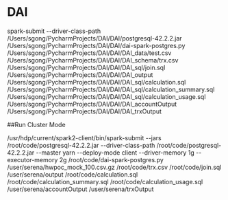 # DAI

spark-submit --driver-class-path /Users/sgong/PycharmProjects/DAI/DAI/postgresql-42.2.2.jar /Users/sgong/PycharmProjects/DAI/DAI/dai-spark-postgres.py /Users/sgong/PycharmProjects/DAI/DAI/DAI_data/test.csv /Users/sgong/PycharmProjects/DAI/DAI/DAI_schema/trx.csv /Users/sgong/PycharmProjects/DAI/DAI/DAI_sql/join.sql /Users/sgong/PycharmProjects/DAI/DAI/DAI_output /Users/sgong/PycharmProjects/DAI/DAI/DAI_sql/calculation.sql /Users/sgong/PycharmProjects/DAI/DAI/DAI_sql/calculation_summary.sql /Users/sgong/PycharmProjects/DAI/DAI/DAI_sql/calculation_usage.sql /Users/sgong/PycharmProjects/DAI/DAI/DAI_accountOutput /Users/sgong/PycharmProjects/DAI/DAI/DAI_trxOutput

##Run Cluster Mode

/usr/hdp/current/spark2-client/bin/spark-submit  --jars /root/code/postgresql-42.2.2.jar --driver-class-path /root/code/postgresql-42.2.2.jar --master yarn --deploy-mode client --driver-memory 1g --executor-memory 2g /root/code/dai-spark-postgres.py /user/serena/hwpoc_mock_100.csv.gz /root/code/trx.csv /root/code/join.sql /user/serena/output /root/code/calculation.sql /root/code/calculation_summary.sql /root/code/calculation_usage.sql /user/serena/accountOutput /user/serena/trxOutput